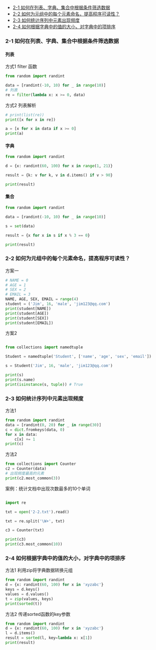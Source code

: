 - [2-1 如何在列表、字典、集合中根据条件筛选数据](#2-1)
- [2-2 如何为元组中的每个元素命名，提高程序可读性？](#2-2)
- [2-3 如何统计序列中元素出现频度](#2-3)
- [2-4 如何根据字典中的值的大小，对字典中的项排序](#2-4)

### 2-1 如何在列表、字典、集合中根据条件筛选数据
#### 列表
方式1 filter 函数
```python
from random import randint

data = [randint(-10, 10) for _ in range(10)]
# 列表
re = filter(lambda x: x >= 0, data)
```
方式2 列表解析
```python
# print(list(re))
print([x for x in re])

a = [x for x in data if x >= 0]
print(a)

```
#### 字典
```python
from random import randint

d = {x: randint(60, 100) for x in range(1, 21)}

result = {k: v for k, v in d.items() if v > 90}

print(result)

```
#### 集合
```python
from random import randint

data = [randint(-10, 10) for _ in range(10)]

s = set(data)

result = {x for x in s if x % 3 == 0}

print(result)
```

### 2-2 如何为元组中的每个元素命名，提高程序可读性？
方案一
```python
# NAME = 0
# AGE = 1
# SEX = 2
# EMAIL = 3
NAME, AGE, SEX, EMAIL = range(4)
student = ('Jim', 16, 'male', 'jim123@qq.com')
print(student[NAME])
print(student[AGE])
print(student[SEX])
print(student[EMAIL])
```
方案2
```python

from collections import namedtuple

Student = namedtuple('Student', ['name', 'age', 'sex', 'email'])

s = Student('Jim', 16, 'male', 'jim123@qq.com')

print(s)
print(s.name)
print(isinstance(s, tuple)) # True

```
### 2-3 如何统计序列中元素出现频度
方法1
```python
from random import randint
data = [randint(0, 20) for _ in range(30)]
c = dict.fromkeys(data, 0)
for x in data:
    c[x] += 1
print(c)
```
方法2
```python
from collections import Counter
c2 = Counter(data)
# 出现频度最高的元素
print(c2.most_common(3))
```

案例：统计文档中出现次数最多的10个单词
```python

import re

txt = open('2-2.txt').read()

txt = re.split('\W+', txt)

c3 = Counter(txt)

print(c3)
print(c3.most_common(10))
```
###  2-4 如何根据字典中的值的大小，对字典中的项排序
方法1 利用zip将字典数据转换元组
```python
from random import randint
d = {x: randint(60, 100) for x in 'xyzabc'}
keys = d.keys()
values = d.values()
t = zip(values, keys)
print(sorted(t))
```
方法2 传递sorted函数的key参数
```python
from random import randint
d = {x: randint(60, 100) for x in 'xyzabc'}
l = d.items()
result = sorted(l, key=lambda x: x[1])
print(result)
```